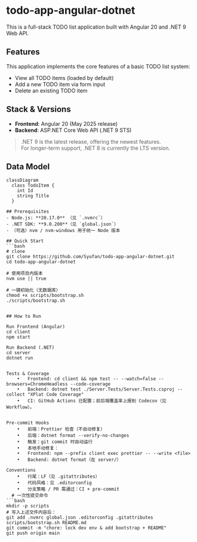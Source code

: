 # todo-app-angular-dotnet

This is a full-stack TODO list application built with Angular 20 and .NET 9 Web API.


## Features

This application implements the core features of a basic TODO list system:

- View all TODO items (loaded by default)
- Add a new TODO item via form input
- Delete an existing TODO item


## Stack & Versions

- **Frontend**: Angular 20 (May 2025 release)
- **Backend**: ASP.NET Core Web API (.NET 9 STS)

> .NET 9 is the latest release, offering the newest features.  
> For longer-term support, .NET 8 is currently the LTS version.


## Data Model

```mermaid
classDiagram
  class TodoItem {
    int Id
    string Title
  }

## Prerequisites
- Node.js: **20.17.0** （见 `.nvmrc`）
- .NET SDK: **9.0.200**（见 `global.json`）
- （可选）nvm / nvm-windows 用于统一 Node 版本

## Quick Start
```bash
# clone
git clone https://github.com/Syufan/todo-app-angular-dotnet.git
cd todo-app-angular-dotnet

# 使用项目内版本
nvm use || true

# 一键初始化（无数据库）
chmod +x scripts/bootstrap.sh
./scripts/bootstrap.sh


## How to Run

Run Frontend (Angular)
cd client
npm start

Run Backend (.NET)
cd server
dotnet run


Tests & Coverage
	•	Frontend: cd client && npm test -- --watch=false --browsers=ChromeHeadless --code-coverage
	•	Backend: dotnet test ./Server.Tests/Server.Tests.csproj --collect "XPlat Code Coverage"
	•	CI: GitHub Actions 已配置；前后端覆盖率上报到 Codecov（见 Workflow）。


Pre-commit Hooks
	•	前端：Prettier 检查（不自动修复）
	•	后端：dotnet format --verify-no-changes
	•	触发：git commit 时自动运行
	•	本地手动修复：
	•	Frontend: npm --prefix client exec prettier -- --write <file>
	•	Backend: dotnet format（在 server/）

Conventions
	•	行尾：LF（见 .gitattributes）
	•	代码风格：见 .editorconfig
	•	分支策略 / PR 需通过：CI + pre-commit
  # 一次性提交命令
```bash
mkdir -p scripts
# 写入上述文件内容后：
git add .nvmrc global.json .editorconfig .gitattributes scripts/bootstrap.sh README.md
git commit -m "chore: lock dev env & add bootstrap + README"
git push origin main